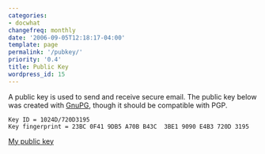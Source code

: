 ```yaml
---
categories:
- docwhat
changefreq: monthly
date: '2006-09-05T12:18:17-04:00'
template: page
permalink: '/pubkey/'
priority: '0.4'
title: Public Key
wordpress_id: 15
---
```


A public key is used to send and receive secure email. The public
key below was created with [GnuPG](http://www.gnupg.org/), though it
should be compatible with PGP.

    Key ID = 1024D/720D3195
    Key fingerprint = 23BC 0F41 9DB5 A70B B43C  3BE1 9090 E4B3 720D 3195

[My public key](http://docwhat.gerf.org/publickey.txt)
